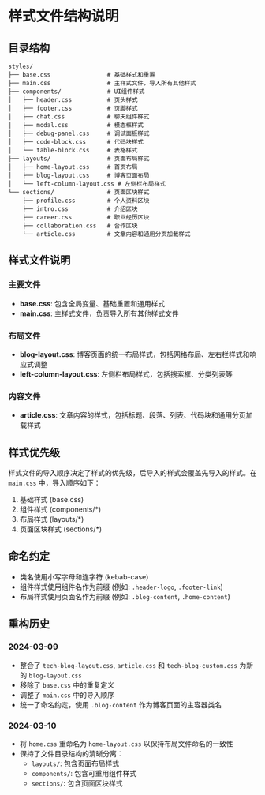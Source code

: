 # 样式文件结构说明

## 目录结构

```
styles/
├── base.css                # 基础样式和重置
├── main.css                # 主样式文件，导入所有其他样式
├── components/             # UI组件样式
│   ├── header.css          # 页头样式
│   ├── footer.css          # 页脚样式
│   ├── chat.css            # 聊天组件样式
│   ├── modal.css           # 模态框样式
│   ├── debug-panel.css     # 调试面板样式
│   ├── code-block.css      # 代码块样式
│   └── table-block.css     # 表格样式
├── layouts/                # 页面布局样式
│   ├── home-layout.css     # 首页布局
│   ├── blog-layout.css     # 博客页面布局
│   └── left-column-layout.css # 左侧栏布局样式
└── sections/               # 页面区块样式
    ├── profile.css         # 个人资料区块
    ├── intro.css           # 介绍区块
    ├── career.css          # 职业经历区块
    ├── collaboration.css   # 合作区块
    └── article.css         # 文章内容和通用分页加载样式
```

## 样式文件说明

### 主要文件

- **base.css**: 包含全局变量、基础重置和通用样式
- **main.css**: 主样式文件，负责导入所有其他样式文件

### 布局文件

- **blog-layout.css**: 博客页面的统一布局样式，包括网格布局、左右栏样式和响应式调整
- **left-column-layout.css**: 左侧栏布局样式，包括搜索框、分类列表等

### 内容文件

- **article.css**: 文章内容的样式，包括标题、段落、列表、代码块和通用分页加载样式

## 样式优先级

样式文件的导入顺序决定了样式的优先级，后导入的样式会覆盖先导入的样式。在 `main.css` 中，导入顺序如下：

1. 基础样式 (base.css)
2. 组件样式 (components/*)
3. 布局样式 (layouts/*)
4. 页面区块样式 (sections/*)

## 命名约定

- 类名使用小写字母和连字符 (kebab-case)
- 组件样式使用组件名作为前缀 (例如: `.header-logo`, `.footer-link`)
- 布局样式使用页面名作为前缀 (例如: `.blog-content`, `.home-content`)

## 重构历史

### 2024-03-09

- 整合了 `tech-blog-layout.css`, `article.css` 和 `tech-blog-custom.css` 为新的 `blog-layout.css`
- 移除了 `base.css` 中的重复定义
- 调整了 `main.css` 中的导入顺序
- 统一了命名约定，使用 `.blog-content` 作为博客页面的主容器类名 

### 2024-03-10

- 将 `home.css` 重命名为 `home-layout.css` 以保持布局文件命名的一致性
- 保持了文件目录结构的清晰分离：
  - `layouts/`: 包含页面布局样式
  - `components/`: 包含可重用组件样式
  - `sections/`: 包含页面区块样式 